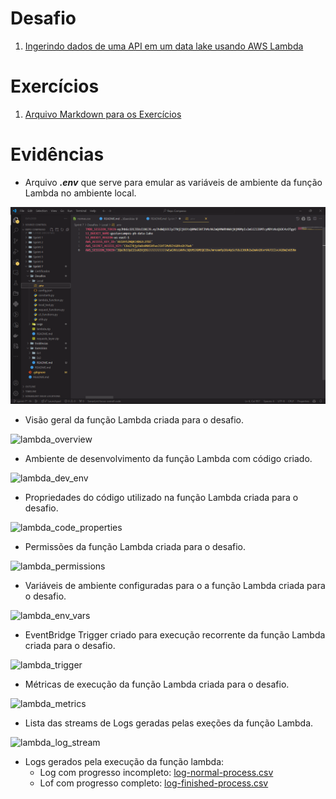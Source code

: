 # Desafio

1. [Ingerindo dados de uma API em um data lake usando AWS Lambda](Desafios/)

# Exercícios

1. [Arquivo Markdown para os Exercícios](Exercícios/)

# Evidências

* Arquivo ***.env*** que serve para emular as variáveis de ambiente da função Lambda no ambiente local.

![local_env_vars](Evidências/local_env_vars.png)

* Visão geral da função Lambda criada para o desafio.

![lambda_overview](Evidências/lambda_overview.png)

* Ambiente de desenvolvimento da função Lambda com código criado.

![lambda_dev_env](Evidências/lambda_dev_env.png)

* Propriedades do código utilizado na função Lambda criada para o desafio.

![lambda_code_properties](Evidências/lambda_code_properties.png)

* Permissões da função Lambda criada para o desafio.

![lambda_permissions](Evidências/lambda_permissions.png)

*  Variáveis de ambiente configuradas para o a função Lambda criada para o desafio.

![lambda_env_vars](Evidências/lambda_env_vars.png)

* EventBridge Trigger criado para execução recorrente da função Lambda criada para o desafio.

![lambda_trigger](Evidências/lambda_trigger.png)

* Métricas de execução  da função Lambda criada para o desafio.

![lambda_metrics](Evidências/lambda_metrics.png)

* Lista das streams de Logs geradas pelas exeções da função Lambda.

![lambda_log_stream](Evidências/lambda_log_stream.png)

* Logs gerados pela execução da função lambda:
    * Log com progresso incompleto: [log-normal-process.csv](Desafios/Logs/log-normal-process.csv)
    * Lof com progresso completo: [log-finished-process.csv](Desafios/Logs/log-finished-process.csv)